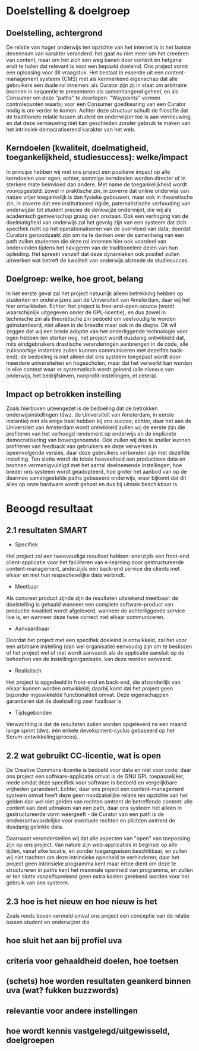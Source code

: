 Doelstelling & doelgroep
========================

## Doelstelling, achtergrond

De relatie van hoger onderwijs ten opzichte van het internet is in het laatste decennium van karakter veranderd: het gaat nu niet meer om het cree&euml;ren van content, maar om het zich een weg banen door content en hetgene eruit te halen dat relevant is voor een bepaald doeleind. Ons project vormt een oplossing voor dit vraagstuk. Het bestaat in essentie uit een content-management systeem (CMS) met als kenmerkend eigenschap dat alle gebruikers een duale rol innemen: als Curator zijn zij in staat om arbitraire bronnen in sequentie te presenteren als samenhangend geheel, en als Consumer om deze "paths" te doorlopen. "Waypoints" vormen controlepunten waarbij voor een Consumer goedkeuring van een Curator nodig is om verder te komen. Achter deze structuur schuilt de filosofie dat de traditionele relatie tussen student en onderwijzer toe is aan vernieuwing, en dat deze vernieuwing niet kan geschieden zonder gebruik te maken van het intrinsiek democratiserend karakter van het web.

## Kerndoelen (kwaliteit, doelmatigheid, toegankelijkheid, studiesuccess): welke/impact

In principe hebben wij met ons project een positieve impact op alle kerndoelen voor ogen; echter, sommige kerndoelen worden directer of in sterkere mate be&iuml;nvloed dan andere. Met name de toegankelijkheid wordt vooropgesteld: zowel in praktische zin, in zoverre dat online onderwijs van nature vrijer toegankelijk is dan fysieke gebouwen, maar ook in theoretische zin, in zoverre dat een institutioneel rigide, paternalistische verhouding van onderwijzer tot student precies de denkwijze ondermijnt, die wij als academisch gemeenschap graag zien onstaan. Ook een verhoging van de doelmatigheid van onderwijs zal het gevolg zijn van een systeem dat zich specifiek richt op het operationaliseren van de overvloed van data; doordat Curators genoodzaakt zijn om na te denken over de samenhang van een path zullen studenten die deze rol innemen hier ook voordeel van ondervinden tijdens het navigeren van de traditionelere delen van hun opleiding. Het spreekt vanzelf dat deze dynamieken ook positief zullen uitwerken wat betreft de kwaliteit van onderwijs alsmede de studiesucces.

## Doelgroep: welke, hoe groot, belang

In het eerste geval zal het project natuurlijk alleen betrekking hebben op studenten en onderwijzers aan de Universiteit van Amsterdam, daar wij het hier ontwikkelen. Echter: het project is free-and-open-source (wordt waarschijnlijk uitgegeven onder de GPL-licentie), en dus zowel in technische zin als theoretische zin bedoeld om veelvoudig te worden ge&iuml;nstantieerd, niet alleen in de breedte maar ook in de diepte. Dit wil zeggen dat wij een brede adoptie van het onderliggende technologie voor ogen hebben (en sterker nog, het project wordt dusdanig ontwikkeld dat, mits eindgebruikers drastische veranderingen aanbrengen in de code, alle zulksoortige instanties zullen kunnen communiceren met dezelfde back-end); de bedoeling is niet alleen dat ons systeem toegepast wordt door meerdere universiteiten en hogescholen, maar dat het verwerkt kan worden in elke context waar er systematisch wordt geleerd (alle niveaus van onderwijs, het bedrijfsleven, nonprofit-instellingen, et cetera). 

## Impact op betrokken instelling

Zoals hierboven uiteengezet is de bedoeling dat de betrokken onderwijsinstellingen (dwz. de Universiteit van Amsterdam, in eerste instantie) niet als enige baat hebben bij ons succes; echter, daar het aan de Universiteit van Amsterdam wordt ontwikkeld zullen wij de eerste zijn die profiteren van het verhoogd rendement op onderwijs en de impliciete democratisering van bovengenoemde. Ook zullen wij des te sneller kunnen profiteren van feedback van gebruikers en deze verwerken in opeenvolgende versies, daar deze gebruikers verbonden zijn met dezelfde instelling. Ten slotte wordt de totale hoeveelheid aan productieve data en bronnen vermenigvuldigd met het aantal deelnemende instellingen; hoe breder ons systeem wordt geadopteerd, hoe groter het aanbod van op de daarmee samengestelde paths gebaseerd onderwijs, waar bijkomt dat dit alles op onze hardware wordt gehost en dus bij uitstek beschikbaar is.


Beoogd resultaat
================

## 2.1 resultaten SMART

- Specifiek

Het project zal een tweevoudige resultaat hebben: enerzijds een front-end client-applicatie voor het faciliteren van e-learning door gestructureerde content-management, anderzijds een back-end service die clients met elkaar en met hun respectievelijke data verbindt. 

- Meetbaar

Als concreet product zijnde zijn de resultaten uitstekend meetbaar: de doelstelling is gehaald wanneer een complete software-product van productie-kwaliteit wordt afgeleverd, wanneer de achterliggende service live is, en wanneer deze twee correct met elkaar communiceren.

- Aanvaardbaar

Doordat het project met een specifiek doeleind is ontwikkeld, zal het voor een arbitraire instelling (dan wel organisatie) eenvoudig zijn om te beslissen of het project wel of niet wordt aanvaard: als de applicatie aansluit op de behoeften van de instelling/organisatie, kan deze worden aanvaard.

- Realistisch

Het project is opgedeeld in front-end en back-end, die afzonderlijk van elkaar kunnen worden ontwikkeld; daarbij komt dat het project geen bijzonder ingewikkelde functionaliteit omvat. Deze eigenschappen garanderen dat de doelstelling zeer haalbaar is.

- Tijdsgebonden

Verwachting is dat de resultaten zullen worden opgeleverd na een maand lange sprint (dwz. &eacute;&eacute;n enkele development-cyclus gebaseerd op het Scrum-ontwikkelingsproces). 

## 2.2 wat gebruikt CC-licentie, wat is open

De Creative Commons-licentie is bedoeld voor data en niet voor code; daar ons project een software-applicatie omvat is de GNU GPL toepasselijker, mede omdat deze specifiek voor software is bedoeld en vergelijkbare vrijheden garandeert. Echter, daar ons project een content-management systeem omvat heeft deze geen noodzakelijke relatie ten opzichte van het gelden dan wel niet gelden van rechten omtrent de betreffende content: alle content kan deel uitmaken van een path, daar ons systeem het alleen in gestructureerde vorm weergeeft - de Curator van een path is de eindverantwoordelijke voor eventuele rechten en plichten omtrent de dusdanig gelinkte data. 

Daarnaast veronderstellen wij dat alle aspecten van "open" van toepassing zijn op ons project. Van nature zijn web-applicaties in beginsel op alle tijden, vanaf elke locatie, en zonder toegangseisen beschikbaar, en zullen wij niet trachten om deze intrinsieke openheid te verhinderen; daar het project geen intrinsieke programma kent maar ertoe dient om deze te structureren in paths kent het maximale openheid van programma, en zullen er ten slotte vanzelfsprekend geen extra kosten gerekend worden voor het gebruik van ons systeem.

## 2.3 hoe is het nieuw en hoe nieuw is het

Zoals reeds boven vermeld omvat ons project een conceptie van de relatie tussen student en onderwijzer die 

## hoe sluit het aan bij profiel uva

## criteria voor gehaaldheid doelen, hoe toetsen

## (schets) hoe worden resultaten geankerd binnen uva (wat? fukken buzzwords)

## relevantie voor andere instellingen

## hoe wordt kennis vastgelegd/uitgewisseld, doelgroepen


